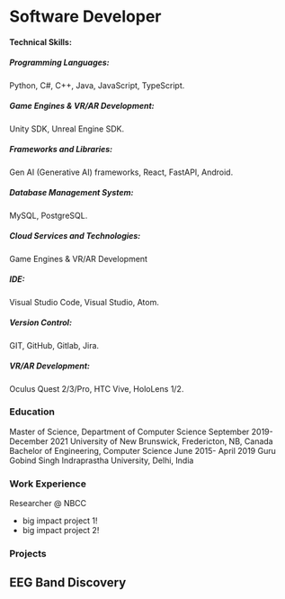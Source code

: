 # Software Developer

#### Technical Skills: 
##### Programming Languages: 
Python, C#, 
C++, Java, JavaScript, TypeScript.
##### Game Engines & VR/AR Development: 
Unity SDK, Unreal Engine SDK.
##### Frameworks and Libraries: 
Gen AI (Generative AI) frameworks, React, 
FastAPI, Android.
##### Database Management System: 
MySQL, PostgreSQL.
##### Cloud Services and Technologies: 
Game  Engines & VR/AR Development
##### IDE: 
Visual Studio Code, Visual Studio, Atom.
##### Version Control: 
GIT, GitHub, Gitlab, Jira.
##### VR/AR Development: 
Oculus Quest 2/3/Pro, HTC Vive, HoloLens 1/2.

### Education
Master of Science, Department of Computer Science   September 2019- December 2021
University of New Brunswick, Fredericton, NB, Canada
Bachelor of Engineering, Computer Science           June 2015- April 2019
Guru Gobind Singh Indraprastha University, Delhi, India

### Work Experience
Researcher @ NBCC
- big impact project 1!
- big impact project 2!

### Projects
EEG Band Discovery
-
